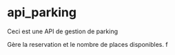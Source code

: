 # api_parking

Ceci est une API de gestion de parking

Gère la reservation et le nombre de places disponibles.
f
